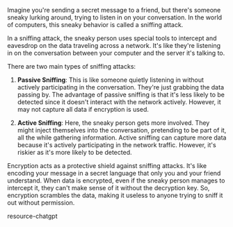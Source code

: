 Imagine you're sending a secret message to a friend, but there's someone sneaky lurking around, trying to listen in on your conversation. In the world of computers, this sneaky behavior is called a sniffing attack.

In a sniffing attack, the sneaky person uses special tools to intercept and eavesdrop on the data traveling across a network. It's like they're listening in on the conversation between your computer and the server it's talking to.

There are two main types of sniffing attacks:

1. **Passive Sniffing**: This is like someone quietly listening in without actively participating in the conversation. They're just grabbing the data passing by. The advantage of passive sniffing is that it's less likely to be detected since it doesn't interact with the network actively. However, it may not capture all data if encryption is used.

2. **Active Sniffing**: Here, the sneaky person gets more involved. They might inject themselves into the conversation, pretending to be part of it, all the while gathering information. Active sniffing can capture more data because it's actively participating in the network traffic. However, it's riskier as it's more likely to be detected.

Encryption acts as a protective shield against sniffing attacks. It's like encoding your message in a secret language that only you and your friend understand. When data is encrypted, even if the sneaky person manages to intercept it, they can't make sense of it without the decryption key. So, encryption scrambles the data, making it useless to anyone trying to sniff it out without permission.




resource-chatgpt
